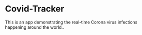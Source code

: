 # Covid-Tracker
This is an app demonstrating the real-time Corona virus infections happening around the world.. 
